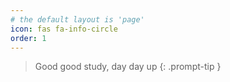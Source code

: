 ```yaml
---
# the default layout is 'page'
icon: fas fa-info-circle
order: 1
---
```


> Good good study, day day up
{: .prompt-tip }
